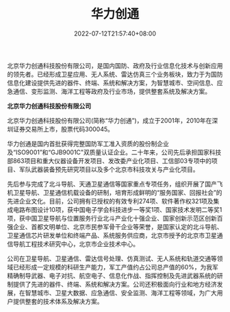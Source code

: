 ﻿---
weight: 
title: "华力创通"
description: "北京华力创通科技股份有限公司，是国内国防、政府及行业信息化技术与创新应用的领先者。已经形成卫星应用、无人系统、雷达仿真三个业务板块，致力于为国防信息化建设提供先进的器件、终端、系统和解决方案，为智慧城市、空间信息、应急通信、变形监测、海洋工程等政府及行业市场，提供整套系统及解决方案。"
date: 2022-07-12T21:57:40+08:00
lastmod: 2022-07-12T16:45:40+08:00
draft: false
authors: ["MinrW"]
featuredImage: "223.png"
link: "http://www.hwacreate.com.cn/#dw"
tags: ["华力创通","虚拟人"]
categories: ["navigation"]
navigation: ["虚拟人"]
lightgallery: true
toc: true
pinned: false
recommend: false
recommend1: false
---
北京华力创通科技股份有限公司，是国内国防、政府及行业信息化技术与创新应用的领先者。已经形成卫星应用、无人系统、雷达仿真三个业务板块，致力于为国防信息化建设提供先进的器件、终端、系统和解决方案，为智慧城市、空间信息、应急通信、变形监测、海洋工程等政府及行业市场，提供整套系统及解决方案。

**北京华力创通科技股份有限公司**  

北京华力创通科技股份有限公司(简称“华力创通”)，成立于2001年，2010年在深圳证券交易所上市，股票代码300045。

华力创通是国内首批获得完整国防军工准入资质的股份制企业及“ISO9001”和“GJB9001C"双质量认证企业。二十年来，公司先后承担国家科技部863项目和重大仪器设备开发项目、发改委产业化项目、工信部03专项中的项目、军队武器装备预先研究项目以及多个北京市科技攻关与产业化项目。

先后参与完成了北斗导航、天通卫星通信等国家重点专项任务，组织开展了国产飞机卫星导航、卫星通信机载设备的研制，培育形成鲜明的“服务国家、回报社会”的先进企业文化。目前，公司拥有已授权的有效专利274项、软件著作权321项及集成电路布图设计10项，获中国电子学会科技进步一等奖1项、国家技术发明二等奖1项，获中国卫星导航与位置服务行业北斗产业化十强企业、国家创新示范区创新百强企业、首都文明单位、北京市民参军骨干企业等荣誉，是国家认定的北斗导航、卫星通信芯片研发单位和终端产品、系统服务供应商，北京市授予的北京市卫星通信导航工程技术研究中心，北京市企业技术中心。

公司在卫星导航、卫星通信、雷达信号处理、仿真测试、无人系统和轨道交通等领域已经形成一定规模的科研生产能力，军工产值约占公司总产值的60%，为我军精确制导武器、电子对抗、航空电子、信息化作战、指挥控制及先进武器系统的研制提供了先进的器件、终端、系统和解决方案。公司还积极面向行业和地方经济发展，在智慧城市、卫星大数据、应急通信、安全监测、海洋工程等领域，为广大用户提供整套的技术体系及解决方案。